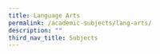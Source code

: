 ```yaml
---
title: Language Arts
permalink: /academic-subjects/lang-arts/
description: ""
third_nav_title: Subjects
---
```


